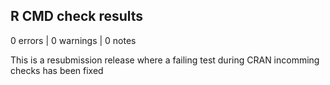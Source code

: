## R CMD check results

0 errors | 0 warnings | 0 notes

This is a resubmission release where a failing test during CRAN incomming checks has been fixed
